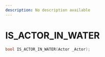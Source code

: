 ```yaml
---
description: No description available 
---
```


# IS_ACTOR_IN_WATER

```cpp
bool IS_ACTOR_IN_WATER(Actor _Actor);
```